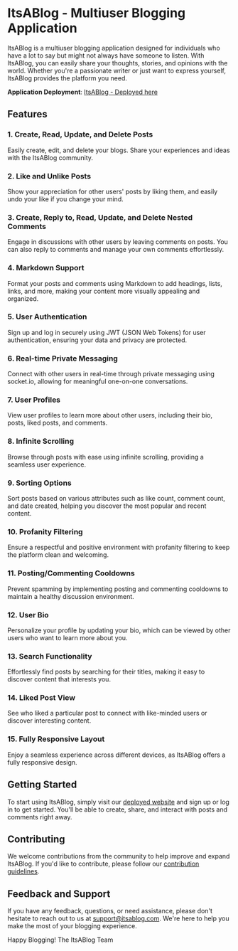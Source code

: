 # ItsABlog - Multiuser Blogging Application

ItsABlog is a multiuser blogging application designed for individuals who have a lot to say but might not always have someone to listen. 
With ItsABlog, you can easily share your thoughts, stories, and opinions with the world. Whether you're a passionate writer or just want to express yourself, ItsABlog provides the platform you need.

**Application Deployment**: [ItsABlog - Deployed here](https://itsablog.vercel.app/)

## Features

### 1. Create, Read, Update, and Delete Posts
Easily create, edit, and delete your blogs. Share your experiences and ideas with the ItsABlog community.

### 2. Like and Unlike Posts
Show your appreciation for other users' posts by liking them, and easily undo your like if you change your mind.

### 3. Create, Reply to, Read, Update, and Delete Nested Comments
Engage in discussions with other users by leaving comments on posts. You can also reply to comments and manage your own comments effortlessly.

### 4. Markdown Support
Format your posts and comments using Markdown to add headings, lists, links, and more, making your content more visually appealing and organized.

### 5. User Authentication
Sign up and log in securely using JWT (JSON Web Tokens) for user authentication, ensuring your data and privacy are protected.

### 6. Real-time Private Messaging
Connect with other users in real-time through private messaging using socket.io, allowing for meaningful one-on-one conversations.

### 7. User Profiles
View user profiles to learn more about other users, including their bio, posts, liked posts, and comments.

### 8. Infinite Scrolling
Browse through posts with ease using infinite scrolling, providing a seamless user experience.

### 9. Sorting Options
Sort posts based on various attributes such as like count, comment count, and date created, helping you discover the most popular and recent content.

### 10. Profanity Filtering
Ensure a respectful and positive environment with profanity filtering to keep the platform clean and welcoming.

### 11. Posting/Commenting Cooldowns
Prevent spamming by implementing posting and commenting cooldowns to maintain a healthy discussion environment.

### 12. User Bio
Personalize your profile by updating your bio, which can be viewed by other users who want to learn more about you.

### 13. Search Functionality
Effortlessly find posts by searching for their titles, making it easy to discover content that interests you.

### 14. Liked Post View
See who liked a particular post to connect with like-minded users or discover interesting content.

### 15. Fully Responsive Layout
Enjoy a seamless experience across different devices, as ItsABlog offers a fully responsive design.

## Getting Started

To start using ItsABlog, simply visit our [deployed website](https://itsablog.vercel.app/) and sign up or log in to get started. You'll be able to create, share, and interact with posts and comments right away.

## Contributing

We welcome contributions from the community to help improve and expand ItsABlog. If you'd like to contribute, please follow our [contribution guidelines](CONTRIBUTING.md).

## Feedback and Support

If you have any feedback, questions, or need assistance, please don't hesitate to reach out to us at support@itsablog.com. We're here to help you make the most of your blogging experience.

Happy Blogging!
The ItsABlog Team
